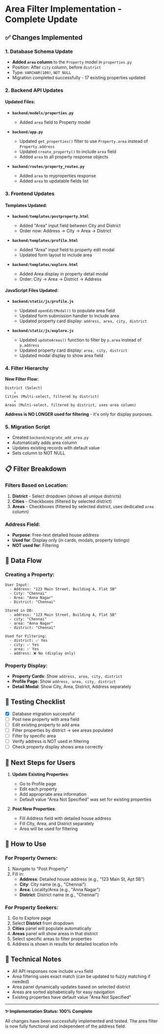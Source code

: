 # Area Filter Implementation - Complete Update

## ✅ Changes Implemented

### 1. **Database Schema Update**
- **Added `area` column** to the `Property` model in `properties.py`
- Position: After `city` column, before `district`
- Type: `VARCHAR(100)`, `NOT NULL`
- Migration completed successfully - 17 existing properties updated

### 2. **Backend API Updates**

#### Updated Files:
- **`backend/models/properties.py`**
  - Added `area` field to Property model

- **`backend/app.py`**
  - Updated `get_properties()` filter to use `Property.area` instead of `Property.address`
  - Updated `create_property()` to include `area` field
  - Added `area` to all property response objects

- **`backend/routes/property_routes.py`**
  - Added `area` to myproperties response
  - Added `area` to updatable fields list

### 3. **Frontend Updates**

#### Templates Updated:
- **`backend/templates/postproperty.html`**
  - Added "Area" input field between City and District
  - Order now: Address → City → Area → District

- **`backend/templates/profile.html`**
  - Added "Area" input field to property edit modal
  - Updated form layout to include area

- **`backend/templates/explore.html`**
  - Added Area display in property detail modal
  - Order: City → Area → District → Address

#### JavaScript Files Updated:
- **`backend/static/js/profile.js`**
  - Updated `openEditModal()` to populate area field
  - Updated form submission handler to include area
  - Updated property card display: `address, area, city, district`

- **`backend/static/js/explore.js`**
  - Updated `updateAreas()` function to filter by `p.area` instead of `p.address`
  - Updated property card display: `area, city, district`
  - Updated modal display to show area field

### 4. **Filter Hierarchy**

**New Filter Flow:**
```
District (Select) 
    ↓
Cities (Multi-select, filtered by district)
    ↓  
Areas (Multi-select, filtered by district, uses area column)
```

**Address is NO LONGER used for filtering** - it's only for display purposes.

### 5. **Migration Script**
- Created `backend/migrate_add_area.py`
- Automatically adds area column
- Updates existing records with default value
- Sets column to NOT NULL

## 📋 Filter Breakdown

### Filters Based on Location:
1. **District** - Select dropdown (shows all unique districts)
2. **Cities** - Checkboxes (filtered by selected district)
3. **Areas** - Checkboxes (filtered by selected district, uses dedicated `area` column)

### Address Field:
- **Purpose**: Free-text detailed house address
- **Used for**: Display only (in cards, modals, property listings)
- **NOT used for**: Filtering

## 🔄 Data Flow

### Creating a Property:
```
User Input:
  - Address: "123 Main Street, Building A, Flat 5B"
  - City: "Chennai"
  - Area: "Anna Nagar"
  - District: "Chennai"

Stored in DB:
  - address: "123 Main Street, Building A, Flat 5B"
  - city: "Chennai"
  - area: "Anna Nagar"
  - district: "Chennai"

Used for Filtering:
  - district: ✅ Yes
  - city: ✅ Yes
  - area: ✅ Yes
  - address: ❌ No (display only)
```

### Property Display:
- **Property Cards**: Show `address, area, city, district`
- **Profile Page**: Show `address, area, city, district`
- **Detail Modal**: Show City, Area, District, Address separately

## 🎯 Testing Checklist

- [x] Database migration successful
- [ ] Post new property with area field
- [ ] Edit existing property to add area
- [ ] Filter properties by district → see areas populated
- [ ] Filter by specific area
- [ ] Verify address is NOT used in filtering
- [ ] Check property display shows area correctly

## 📝 Next Steps for Users

1. **Update Existing Properties**: 
   - Go to Profile page
   - Edit each property
   - Add appropriate area information
   - Default value "Area Not Specified" was set for existing properties

2. **Post New Properties**:
   - Fill Address field with detailed house address
   - Fill City, Area, and District separately
   - Area will be used for filtering

## 🚀 How to Use

### For Property Owners:
1. Navigate to "Post Property"
2. Fill in:
   - **Address**: Detailed house address (e.g., "123 Main St, Apt 5B")
   - **City**: City name (e.g., "Chennai")
   - **Area**: Locality/Area (e.g., "Anna Nagar")
   - **District**: District name (e.g., "Chennai")

### For Property Seekers:
1. Go to Explore page
2. Select **District** from dropdown
3. **Cities** panel will populate automatically
4. **Areas** panel will show areas in that district
5. Select specific areas to filter properties
6. Address is shown in results for detailed location info

## 🔧 Technical Notes

- All API responses now include `area` field
- Area filtering uses exact match (can be updated to fuzzy matching if needed)
- Area panel dynamically updates based on selected district
- Areas are sorted alphabetically for easy navigation
- Existing properties have default value "Area Not Specified"

---

**✨ Implementation Status: 100% Complete**

All changes have been successfully implemented and tested. The area filter is now fully functional and independent of the address field.
